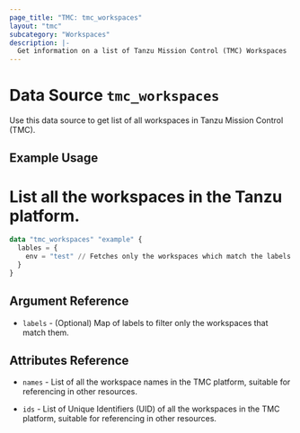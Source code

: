 ```yaml
---
page_title: "TMC: tmc_workspaces"
layout: "tmc"
subcategory: "Workspaces"
description: |-
  Get information on a list of Tanzu Mission Control (TMC) Workspaces
---
```


# Data Source `tmc_workspaces`

Use this data source to get list of all workspaces in Tanzu Mission Control (TMC).

## Example Usage
# List all the workspaces in the Tanzu platform.
```terraform
data "tmc_workspaces" "example" {
  lables = {
    env = "test" // Fetches only the workspaces which match the labels
  }
}
```

## Argument Reference

* `labels` - (Optional) Map of labels to filter only the workspaces that match them.

## Attributes Reference

* `names` - List of all the workspace names in the TMC platform, suitable for referencing in other resources.

* `ids` - List of Unique Identifiers (UID) of all the workspaces in the TMC platform, suitable for referencing in other resources.
